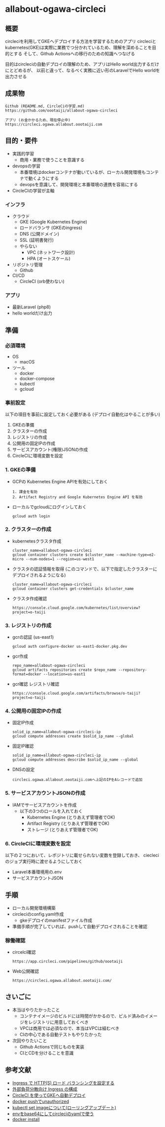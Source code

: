 # allabout-ogawa-circleci
## 概要
circleciを利用してGKEへデプロイする方法を学習するためのアプリ
circleciとkubernetes(GKE)は実際に業務でつ分かれているため、理解を深めることを目的とする
そして、Github Actionsへの移行のための知識へつなげる

目的はcircleciの自動デプロイの理解のため、アプリはHello world出力するだけにとどめるが、
以前と違って、なるべく実務に近い形のLaravelでHello worldを出力させる


## 成果物

```
Github (README.md, CircleCiの学習.md)
https://github.com/oootaiji/allabout-ogawa-circleci

アプリ (お金かかるため、現在停止中)
https://circleci.ogawa.allabout.oootaiji.com
```

## 目的・要件

- 実践的学習
    - 商用・業務で使うことを意識する
- devopsの学習
    - 本番環境はdockerコンテナが動いているが、ローカル開発環境もコンテナで動くようにする
    - devopsを意識して、開発環境と本番環境の連携を容易にする
- CircleCIの学習が主軸

### インフラ
- クラウド
    - GKE (Google Kubernetes Engine)
    - ロードバランサ (GKEのingress)
    - DNS (公開ドメイン)
    - SSL (証明書発行)
    - やらない
        - VPC (ネットワーク設計)
        - HPA (オートスケール)
- リポジトリ管理
    - Github
- CI/CD
    - CircleCI (orb使わない)

### アプリ

- 最新Laravel (php8)
- hello worldだけ出力


## 準備
### 必須環境
- OS
    - macOS
- ツール
    - docker
    - docker-compose
    - kubectl
    - gcloud

### 事前設定

以下の項目を事前に設定しておく必要がある
(デプロイ自動化はやることが多い)

1. GKEの準備
2. クラスターの作成
3. レジストリの作成
4. 公開用の固定IPの作成
5. サービスアカウント(権限)JSONの作成
6. CircleCIに環境変数を設定

### 1. GKEの準備
- GCPの Kubernetes Engine APIを有効にしておく

    ```
    1. 課金を有効
    2. Artifact Registry and Google Kubernetes Engine API を有効
    ```

- ローカルでgcloudにログインしておく

    ```
    gcloud auth login
    ```

### 2. クラスターの作成
- kubernetesクラスタ作成

    ```
    cluster_name=allabout-ogawa-circleci
    gcloud container clusters create $cluster_name --machine-type=e2-micro --num-nodes=1 --region=us-west1
    ```

- クラスタの認証情報を取得 (このコマンドで、以下で指定したクラスターにデプロイされるようになる)

    ```
    cluster_name=allabout-ogawa-circleci
    gcloud container clusters get-credentials $cluster_name
    ```

- クラスタ作成確認

    ```
    https://console.cloud.google.com/kubernetes/list/overview?project=o-taiji
    ```

### 3. レジストリの作成

- gcrの認証 (us-east1)
    ```
    gcloud auth configure-docker us-east1-docker.pkg.dev
    ```

- gcr作成

    ```
    repo_name=allabout-ogawa-circleci
    gcloud artifacts repositories create $repo_name --repository-format=docker --location=us-east1
    ```

- gcr確認 レジストリ確認

    ```
    https://console.cloud.google.com/artifacts/browse/o-taiji?project=o-taiji
    ```

### 4. 公開用の固定IPの作成

- 固定IP作成

    ```
    solid_ip_name=allabout-ogawa-circleci-ip
    gcloud compute addresses create $solid_ip_name --global
    ```

- 固定IP確認

    ```
    solid_ip_name=allabout-ogawa-circleci-ip
    gcloud compute addresses describe $solid_ip_name --global
    ```

- DNSの設定

    ```
    circleci.ogawa.allabout.oootaiji.comへ上記のIPをAレコードで追加
    ```

### 5. サービスアカウントJSONの作成

- IAMでサービスアカウントを作成
    - 以下の3つのロールを入れておく
        - Kubernetes Engine (とりあえず管理者でOK)
        - Artifact Registry (とりあえず管理者でOK)
        - ストレージ (とりあえず管理者でOK)

### 6. CircleCIに環境変数を設定

以下の２つにおいて、レポジトリに載せられない変数を登録しておき、
ciecleciのジョブ実行時に渡せるようにしておく

- Laravel本番環境用の.env
- サービスアカウントJSON


## 手順

- ローカル開発環境構築
- circleciのconfig.yaml作成
    - gkeデプロイのmanifestファイル作成
- 準備手順が完了していれば、pushして自動デプロイされることを確認

### 稼働確認

- circelci確認

    ```
    https://app.circleci.com/pipelines/github/oootaiji
    ```

- Web公開確認

    ```
    https://circleci.ogawa.allabout.oootaiji.com/
    ```


## さいごに

- 本当はやりたかったこと
    - コンテナイメージのビルドには時間がかかるので、ビルド済みのイメージをレジストリに用意しておくべき
    - VPCは商用では必須なので、本当はVPCは組むべき
    - CIの中心である自動テストもやりたかった
- 次回やりたいこと
    - Github Actionsで同じものを実装
    - CIとCDを分けることを意識

## 参考文献
- [Ingress で HTTP(S) ロード バランシングを設定する](https://cloud.google.com/kubernetes-engine/docs/tutorials/http-balancer)
- [外部負荷分散向け Ingress の構成](https://cloud.google.com/kubernetes-engine/docs/how-to/load-balance-ingress)
- [CircleCI を使ってGKEへ自動デプロイ](https://qiita.com/wqwq/items/46a13019209aeafd2cec)
- [docker pushでunauthorized](https://genzouw.com/entry/2022/02/05/080015/2918/)
- [kubectl set imageについて(ローリングアップデート)](https://cloud.google.com/kubernetes-engine/docs/how-to/updating-apps?hl=ja)
- [envをbase64にしてcircleciのyamlで使う](https://support.circleci.com/hc/ja/articles/360003540393-ファイルをBase64使い-環境変数として挿入する方法)
- [docker install](https://docs.docker.jp/linux/step_one.html)
